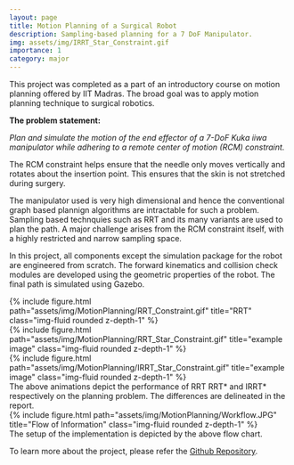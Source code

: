 ```yaml
---
layout: page
title: Motion Planning of a Surgical Robot
description: Sampling-based planning for a 7 DoF Manipulator.
img: assets/img/IRRT_Star_Constraint.gif
importance: 1
category: major
---
```

This project was completed as a part of an introductory course on motion planning offered by IIT Madras. The broad goal was to apply motion planning technique to surgical robotics.

<b> The problem statement:</b>

<i>Plan and simulate the motion of the end effector of a 7-DoF Kuka iiwa manipulator while adhering to a remote center of motion (RCM) constraint.</i>

The RCM constraint helps ensure that the needle only moves vertically and rotates about the insertion point. This ensures that the skin is not stretched during surgery.

The manipulator used is very high dimensional and hence the conventional graph based plannign algorithms are intractable for such a problem. Sampling based technquies such as RRT and its many variants are used to plan the path. A major challenge arises from the RCM constraint itself, with a highly restricted and narrow sampling space. 

In this project, all components except the simulation package for the robot are engineered from scratch. The forward kinematics and collision check modules are developed using the geometric properties of the robot. The final path is simulated using Gazebo.

<div class="row">
    <div class="col-sm mt-3 mt-md-0">
        {% include figure.html path="assets/img/MotionPlanning/RRT_Constraint.gif" title="RRT" class="img-fluid rounded z-depth-1" %}
    </div>
    <div class="col-sm mt-3 mt-md-0">
        {% include figure.html path="assets/img/MotionPlanning/RRT_Star_Constraint.gif" title="example image" class="img-fluid rounded z-depth-1" %}
    </div>
    <div class="col-sm mt-3 mt-md-0">
        {% include figure.html path="assets/img/MotionPlanning/IRRT_Star_Constraint.gif" title="example image" class="img-fluid rounded z-depth-1" %}
    </div>
</div>
<div class="caption">
    The above animations depict the performance of RRT RRT* and IRRT* respectively on the planning problem. The differences are delineated in the report.
</div>

<div class="row">
    <div class="col-sm mt-3 mt-md-0">
        {% include figure.html path="assets/img/MotionPlanning/Workflow.JPG" title="Flow of Information" class="img-fluid rounded z-depth-1" %}
    </div>
</div>
<div class="caption">
    The setup of the implementation is depicted by the above flow chart.
</div>

To learn more about the project, please refer the <a href='https://github.com/sidt36/ED5215-Path-Planning-Project---RCM'>Github Repository</a>.


